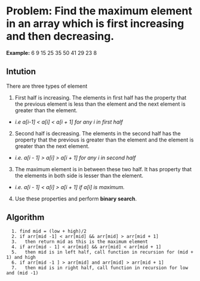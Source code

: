 # Problem: Find the maximum element in an array which is first increasing and then decreasing.

**Example:** 6 9 15 25 35 50 41 29 23 8

## Intution

There are three types of element

1. First half is increasing. The elements in first half has the property that the previous element is less than the element and the next element is greater than the element.
- *i.e a[i-1] < a[i] < a[i + 1] for any i in first half*

2. Second half is decreasing. The elements in the second half has the property that the previous is greater than the element and the element is greater than the next element.
- *i.e. a[i - 1] > a[i] > a[i + 1] for any i in second half*
 
3. The maximum element is in between these two half. It has property that the elements in both side is lesser than the element.
- *i.e. a[i - 1] < a[i] > a[i + 1] if a[i] is maximum.*
      
4. Use these properties and perform **binary search**.
  
      
## Algorithm
```
  1. find mid = (low + high)/2
  2. if arr[mid -1] < arr[mid] && arr[mid] > arr[mid + 1] 
  3.   then return mid as this is the maximum element
  4. if arr[mid - 1] < arr[mid] && arr[mid] < arr[mid + 1] 
  5.   then mid is in left half, call function in recursion for (mid + 1) and high
  6. if arr[mid -1 ] > arr[mid] and arr[mid] > arr[mid + 1]
  7.   then mid is in right half, call function in recursion for low and (mid -1)
``` 

